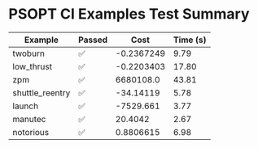 # PSOPT CI Examples Test Summary

| Example | Passed | Cost | Time (s) |
|---|---|---|---|
| twoburn | ✅ | -0.2367249 | 9.79 |
| low_thrust | ✅ | -0.2203403 | 17.80 |
| zpm | ✅ | 6680108.0 | 43.81 |
| shuttle_reentry | ✅ | -34.14119 | 5.78 |
| launch | ✅ | -7529.661 | 3.77 |
| manutec | ✅ | 20.4042 | 2.67 |
| notorious | ✅ | 0.8806615 | 6.98 |